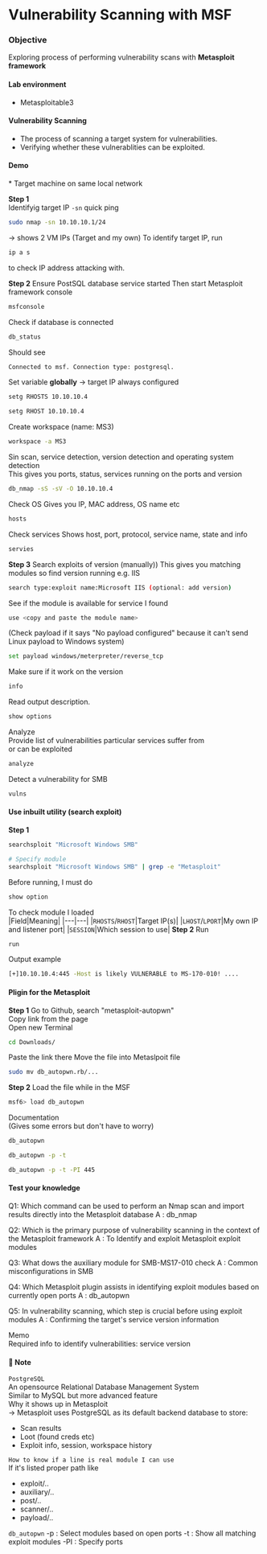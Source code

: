 # Vulnerability Scanning with MSF
### Objective
Exploring process of performing vulnerability scans with **Metasploit framework**

#### Lab environment
- Metasploitable3
#### Vulnerability Scanning
- The process of scanning a target system for vulnerabilities.
- Verifying whether these vulnerablities can be exploited.
#### Demo
\* Target machine on same local network  

**Step 1**  
Identifyig target IP
`-sn` quick ping
```bash
sudo nmap -sn 10.10.10.1/24
```
-> shows 2 VM IPs (Target and my own)
To identify target IP, run
```bash
ip a s
```
to check IP address attacking with.

**Step 2**
Ensure PostSQL database service started
Then start Metasploit framework console
```bash
msfconsole
```
Check if database is connected
```bash
db_status
```
Should see
```bash
Connected to msf. Connection type: postgresql.
```
Set variable **globally**
-> target IP always configured
```bash
setg RHOSTS 10.10.10.4
```
```bash
setg RHOST 10.10.10.4
```
Create workspace (name: MS3)
```bash
workspace -a MS3
```
Sin scan, service detection, version detection and operating system detection  
This gives you ports, status, services running on the ports and version
```bash
db_nmap -sS -sV -O 10.10.10.4
```
Check OS
Gives you IP, MAC address, OS name etc
```bash
hosts
```
Check services
Shows host, port, protocol, service name, state and info
```bash
servies
```
**Step 3**
Search exploits of version (manually))
This gives you matching modules so find version running
e.g. IIS
```bash
search type:exploit name:Microsoft IIS (optional: add version)
```
See if the module is available for service I found
```bash
use <copy and paste the module name>
```
(Check payload if it says "No payload configured" because it can't send Linux payload to Windows system)  
```bash
set payload windows/meterpreter/reverse_tcp
```
Make sure if it work on  the version
```bash
info
```
Read output description.

```bash
show options
```
Analyze  
Provide list of vulnerabilities particular services suffer from  
or can be exploited
```bash
analyze
```
Detect a vulnerability for SMB
```bash
vulns
```

#### Use inbuilt utility (search exploit)
**Step 1**
```bash
searchsploit "Microsoft Windows SMB"
```
```bash
# Specify module
searchsploit "Microsoft Windows SMB" | grep -e "Metasploit"
```
Before running, I must do
```bash
show option
```
To check module I loaded  
|Field|Meaning|
|---|---|
|`RHOSTS`/`RHOST`|Target IP(s)|
|`LHOST`/`LPORT`|My own IP and listener port|
|`SESSION`|Which session to use|
**Step 2**
Run
```bash
run
```
Output example
```bash
[+]10.10.10.4:445 -Host is likely VULNERABLE to MS-170-010! ....
```

#### Pligin for the Metasploit
**Step 1**
Go to Github, search "metasploit-autopwn"  
Copy link from the page  
Open new Terminal  
```bash
cd Downloads/
```
Paste the link there
Move the file into Metaslpoit file
```bash
sudo mv db_autopwn.rb/...
```
**Step 2**
Load the file while in the MSF
```bash
msf6> load db_autopwn
```
Documentation  
(Gives some errors but don't have to worry)
```bash
db_autopwn
```
```bash
db_autopwn -p -t
```
```bash
db_autopwn -p -t -PI 445
```

#### Test your knowledge
Q1: Which command can be used to perform an Nmap scan and import results directly into the Metasploit database
A : db_nmap

Q2: Which is the primary purpose of vulnerability scanning in the context of the Metasploit framework
A : To Identify and exploit Metasploit exploit modules

Q3: What dows the auxiliary module for SMB-MS17-010 check
A : Common misconfigurations in SMB

Q4: Which Metasploit plugin assists in identifying exploit modules based on currently open ports
A : db_autopwn

Q5: In vulnerability scanning, which step is crucial before using exploit modules
A : Confirming the target's service version information



Memo  
Required info to identify vulnerabilities: service version


#### 📂 Note
`PostgreSQL`  
An opensource Relational Database Management System  
Similar to MySQL but more advanced feature  
Why it shows up in Metasploit  
-> Metasploit uses PostgreSQL as its default backend database to store:  
- Scan results
- Loot (found creds etc)
- Exploit info, session, workspace history

`How to know if a line is real module I can use`  
If it's listed proper path like  
- exploit/..
- auxiliary/..
- post/..
- scanner/..
- payload/..

`db_autopwn`
\-p : Select modules based on open ports
\-t : Show all matching exploit modules
\-PI : Specify ports
